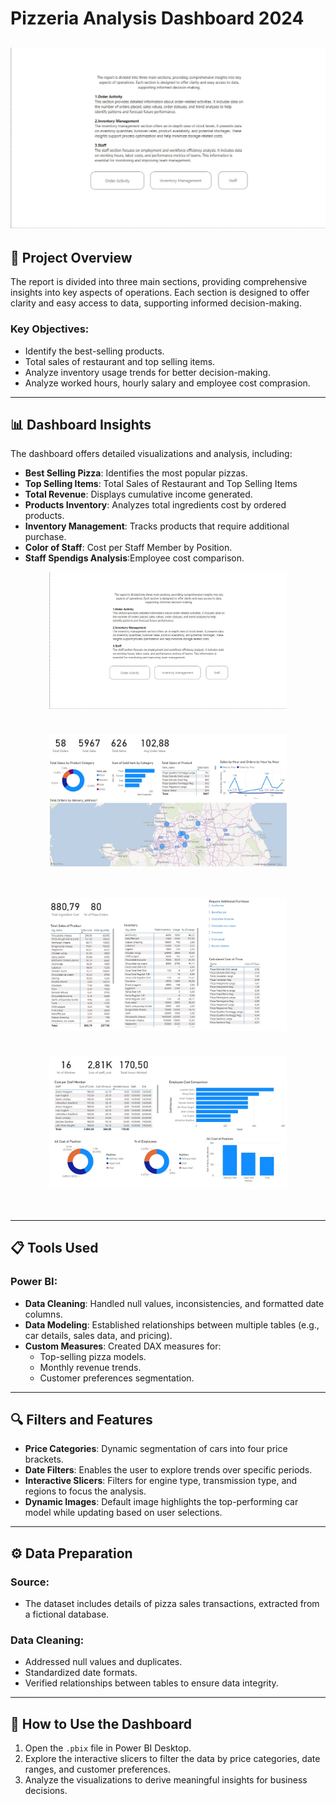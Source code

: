 # Pizzeria Analysis Dashboard 2024

![Dashboard](https://github.com/karolholda/Power-BI-for-Data-Analysis/blob/main/Pizzeria%20Inventory%20and%20Management%20Project/Dashboard/Pizzeria1.jpg)
---


## 📖 Project Overview

The report is divided into three main sections, providing comprehensive insights into key aspects of operations. Each section is designed to offer clarity and easy access to data, supporting informed decision-making.

### Key Objectives:
- Identify the best-selling products.
- Total sales of restaurant and top selling items.
- Analyze inventory usage trends for better decision-making.
- Analyze worked hours, hourly salary and employee cost comprasion.

---

## 📊 Dashboard Insights

The dashboard offers detailed visualizations and analysis, including:

- **Best Selling Pizza**: Identifies the most popular pizzas.
- **Top Selling Items**: Total Sales of Restaurant and Top Selling Items
- **Total Revenue**: Displays cumulative income generated.
- **Products Inventory**: Analyzes total ingredients cost by ordered products.
- **Inventory Management**: Tracks products that require additional purchase.
- **Color of Staff**: Cost per Staff Member by Position.
- **Staff Spendigs Analysis**:Employee cost comparison.

<div align="center" style="display:flex; flex-wrap:wrap; justify-content:center; gap:40px; margin-bottom:50px;">
  <img src="https://github.com/karolholda/Power-BI-for-Data-Analysis/blob/main/Pizzeria%20Inventory%20and%20Management%20Project/Dashboard/Pizzeria1.jpg" alt="Dashboard Preview 2" style="width:380px; height:auto;">
  <img src="https://github.com/karolholda/Power-BI-for-Data-Analysis/blob/main/Pizzeria%20Inventory%20and%20Management%20Project/Dashboard/Pizzeria2.jpg" alt="Dashboard Preview 3" style="width:380px; height:auto;">
</div>

<div align="center" style="display:flex; flex-wrap:wrap; justify-content:center; gap:40px; margin-bottom:50px;">
  <img src="https://github.com/karolholda/Power-BI-for-Data-Analysis/blob/main/Pizzeria%20Inventory%20and%20Management%20Project/Dashboard/Pizzeria3.jpg" alt="Dashboard Preview 4" style="width:380px; height:auto;">
  <img src="https://github.com/karolholda/Power-BI-for-Data-Analysis/blob/main/Pizzeria%20Inventory%20and%20Management%20Project/Dashboard/Pizzeria4.jpg" alt="Dashboard Preview 6" style="width:380px; height:auto;">
</div>

---

## 📋 Tools Used

### Power BI:
- **Data Cleaning**: Handled null values, inconsistencies, and formatted date columns.
- **Data Modeling**: Established relationships between multiple tables (e.g., car details, sales data, and pricing).
- **Custom Measures**: Created DAX measures for:
  - Top-selling pizza models.
  - Monthly revenue trends.
  - Customer preferences segmentation.

---

## 🔍 Filters and Features

- **Price Categories**: Dynamic segmentation of cars into four price brackets.
- **Date Filters**: Enables the user to explore trends over specific periods.
- **Interactive Slicers**: Filters for engine type, transmission type, and regions to focus the analysis.
- **Dynamic Images**: Default image highlights the top-performing car model while updating based on user selections.

---

## ⚙️ Data Preparation

### Source:
- The dataset includes details of pizza sales transactions, extracted from a fictional database.

### Data Cleaning:
- Addressed null values and duplicates.
- Standardized date formats.
- Verified relationships between tables to ensure data integrity.
  
---

## 🚀 How to Use the Dashboard

1. Open the `.pbix` file in Power BI Desktop.
2. Explore the interactive slicers to filter the data by price categories, date ranges, and customer preferences.
3. Analyze the visualizations to derive meaningful insights for business decisions.
